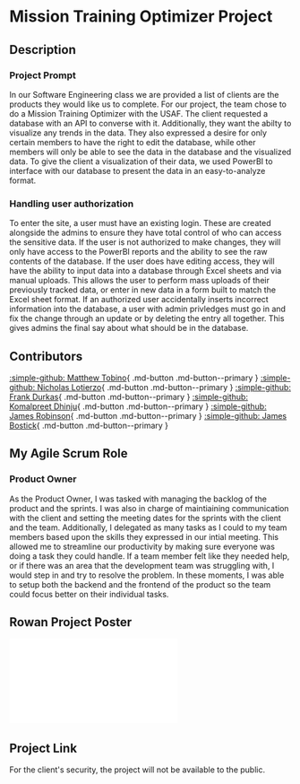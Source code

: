 # Mission Training Optimizer Project

## Description
### Project Prompt
In our Software Engineering class we are provided a list of clients are the products they would like us to complete. For our project, the team chose to do a Mission Training Optimizer with the USAF. The client requested a database with an API to converse with it. Additionally, they want the abilty to visualize any trends in the data. They also expressed a desire for only certain members to have the right to edit the database, while other members will only be able to see the data in the database and the visualized data. To give the client a visualization of their data, we used PowerBI to interface with our database to present the data in an easy-to-analyze format. 
### Handling user authorization
To enter the site, a user must have an existing login. These are created alongside the admins to ensure they have total control of who can access the sensitive data. If the user is not authorized to make changes, they will only have access to the PowerBI reports and the ability to see the raw contents of the database. If the user does have editing access, they will have the ability to input data into a database through Excel sheets and via manual uploads. This allows the user to perform mass uploads of their previously tracked data, or enter in new data in a form built to match the Excel sheet format. If an authorized user accidentally inserts incorrect information into the database, a user with admin privledges must go in and fix the change through an update or by deleting the entry all together. This gives admins the final say about what should be in the database. 
## Contributors
[:simple-github: Matthew Tobino](https://github.com/mtobino){ .md-button .md-button--primary }
[:simple-github: Nicholas Lotierzo](https://github.com/lotier95){ .md-button .md-button--primary }
[:simple-github: Frank Durkas](https://github.com/FrankD12){ .md-button .md-button--primary }
[:simple-github: Komalpreet Dhinju](https://github.com/kdhinju29){ .md-button .md-button--primary }
[:simple-github: James Robinson](https://github.com/jrobinson57){ .md-button .md-button--primary }
[:simple-github: James Bostick](#){ .md-button .md-button--primary }

## My Agile Scrum Role
### Product Owner
As the Product Owner, I was tasked with managing the backlog of the product and the sprints. I was also in charge of maintiaining communication with the client and setting the meeting dates for the sprints with the client and the team. Additionally, I delegated as many tasks as I could to my team members based upon the skills they expressed in our intial meeting. This allowed me to streamline our productivity by making sure everyone was doing a task they could handle. If a team member felt like they needed help, or if there was an area that the development team was struggling with, I would step in and try to resolve the problem. In these moments, I was able to setup both the backend and the frontend of the product so the team could focus better on their individual tasks.
## Rowan Project Poster
![:material-file-pdf-box: Download/View Poster](../../pdfs/Software_Engineering_Poster.pdf)
## Project Link
For the client's security, the project will not be available to the public.
